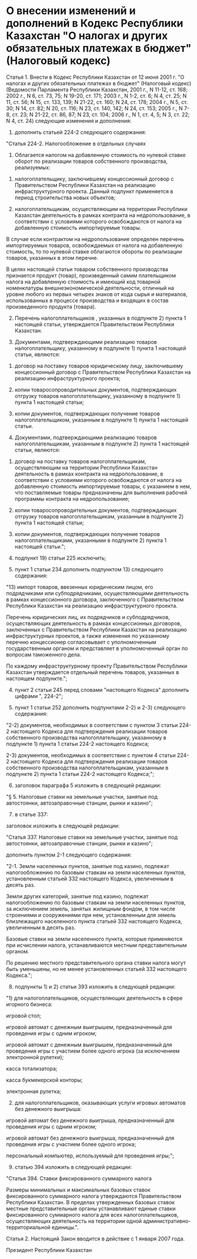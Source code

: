 # О внесении изменений и дополнений в Кодекс Республики Казахстан "О налогах и других обязательных платежах в бюджет" (Налоговый кодекс)

Статья 1. Внести в Кодекс Республики Казахстан от 12 июня 2001 г. "О налогах и других обязательных платежах в бюджет" (Налоговый кодекс) (Ведомости Парламента Республики Казахстан, 2001 г., N 11-12, ст. 168; 2002 г., N 6, ст. 73, 75; N 19-20, ст. 171; 2003 г., N 1-2, ст. 6; N 4, ст. 25; N 11, ст. 56; N 15, ст. 133, 139; N 21-22, ст. 160; N 24, ст. 178; 2004 г., N 5, ст. 30; N 14, ст. 82; N 20, ст. 116; N 23, ст. 140, 142; N 24, ст. 153; 2005 г., N 7-8, ст. 23; N 21-22, ст. 86, 87; N 23, ст. 104; 2006 г., N 1, ст. 4, 5; N 3, ст. 22; N 4, ст. 24) следующие изменения и дополнения:

1) дополнить статьей 224-2 следующего содержания:

"Статья 224-2. Налогообложение в отдельных случаях

1. Облагается налогом на добавленную стоимость по нулевой ставке оборот по реализации товаров собственного производства, реализуемых:

1) налогоплательщику, заключившему концессионный договор с Правительством Республики Казахстан на реализацию инфраструктурного проекта. Данный подпункт применяется в период строительства новых объектов;

2) налогоплательщикам, осуществляющим на территории Республики Казахстан деятельность в рамках контракта на недропользование, в соответствии с условиями которого освобождаются от налога на добавленную стоимость импортируемые товары.

В случае если контрактом на недропользование определен перечень импортируемых товаров, освобождаемых от налога на добавленную стоимость, то по нулевой ставке облагаются обороты по реализации товаров, указанных в этом перечне.

В целях настоящей статьи товаром собственного производства признается продукт (товар), произведенный самим плательщиком налога на добавленную стоимость и имеющий код товарной номенклатуры внешнеэкономической деятельности, отличный на уровне любого из первых четырех знаков от кода сырья и материалов, использованных в процессе производства и входящих в состав произведенного продукта (товара).

2. Перечень налогоплательщиков , указанных в подпункте 2) пункта 1 настоящей статьи, утверждается Правительством Республики Казахстан.

3. Документами, подтверждающими реализацию товаров налогоплательщику, указанному в подпункте 1) пункта 1 настоящей статьи, являются:

1) договор на поставку товаров юридическому лицу, заключившему концессионный договор с Правительством Республики Казахстан на реализацию инфраструктурного проекта;

2) копии товаросопроводительных документов, подтверждающих отгрузку товаров налогоплательщику, указанному в подпункте 1) пункта 1 настоящей статьи;

3) копии документов, подтверждающих получение товаров налогоплательщиком, указанным в подпункте 1) пункта 1 настоящей статьи.

4. Документами, подтверждающими реализацию товаров налогоплательщикам, указанным в подпункте 2) пункта 1 настоящей статьи, являются:

1) договор на поставку товаров налогоплательщикам, осуществляющим на территории Республики Казахстан деятельность в рамках контракта на недропользование, в соответствии с условиями которого освобождаются от налога на добавленную стоимость импортируемые товары, с указанием в нем, что поставляемые товары предназначены для выполнения рабочей программы контракта на недропользование;

2) копии товаросопроводительных документов, подтверждающих отгрузку товаров налогоплательщикам, указанным в подпункте 2) пункта 1 настоящей статьи;

3) копии документов, подтверждающих получение товаров налогоплательщиками, указанными в подпункте 2) пункта 1 настоящей статьи.";

2) подпункт 19) статьи 225 исключить;

3) пункт 1 статьи 234 дополнить подпунктом 13) следующего содержания:

"13) импорт товаров, ввезенных юридическим лицом, его подрядчиками или субподрядчиками, осуществляющими деятельность в рамках концессионного договора, заключенного с Правительством Республики Казахстан на реализацию инфраструктурного проекта.

Перечень юридических лиц, их подрядчиков и субподрядчиков, осуществляющих деятельность в рамках концессионных договоров, заключенных с Правительством Республики Казахстан на реализацию инфраструктурных проектов, а также изменения по указанному перечню концессионер согласовывает с уполномоченным государственным органом и представляет в уполномоченный орган по вопросам таможенного дела.

По каждому инфраструктурному проекту Правительством Республики Казахстан утверждается отдельный перечень товаров, указанных в настоящем подпункте.";

4) пункт 2 статьи 245 перед словами "настоящего Кодекса" дополнить цифрами ", 224-2";

5) пункт 1 статьи 252 дополнить подпунктами 2-2) и 2-3) следующего содержания:

"2-2) документов, необходимых в соответствии с пунктом 3 статьи 224-2 настоящего Кодекса для подтверждения реализации товаров собственного производства налогоплательщику, указанному в подпункте 1) пункта 1 статьи 224-2 настоящего Кодекса;

2-3) документов, необходимых в соответствии с пунктом 4 статьи 224-2 настоящего Кодекса для подтверждения реализации товаров собственного производства налогоплательщикам, указанным в подпункте 2) пункта 1 статьи 224-2 настоящего Кодекса;";

6) заголовок параграфа 5 изложить в следующей редакции:

"§ 5. Налоговые ставки на земельные участки, занятые под автостоянки, автозаправочные станции, рынки и казино";

7) в статье 337:

заголовок изложить в следующей редакции:

"Статья 337. Налоговые ставки на земельные участки, занятые под автостоянки, автозаправочные станции, рынки и казино";

дополнить пунктом 2-1 следующего содержания:

"2-1. Земли населенных пунктов, занятые под казино, подлежат налогообложению по базовым ставкам на земли населенных пунктов, установленным статьей 332 настоящего Кодекса, увеличенным в десять раз.

Земли других категорий, занятые под казино, подлежат налогообложению по базовым ставкам на земли населенных пунктов, за исключением земель, занятых жилищным фондом, в том числе строениями и сооружениями при нем, установленным для земель близлежащего населенного пункта статьей 332 настоящего Кодекса, увеличенным в десять раз.

Базовые ставки на земли населенного пункта, которые применяются при исчислении налога, устанавливаются местным представительным органом.

По решению местного представительного органа ставки налога могут быть уменьшены, но не менее установленных статьей 332 настоящего Кодекса.";

8) подпункты 1) и 2) статьи 393 изложить в следующей редакции:

"1) для налогоплательщиков, осуществляющих деятельность в сфере игорного бизнеса:

игровой стол;

игровой автомат с денежным выигрышем, предназначенный для проведения игры с одним игроком;

игровой автомат с денежным выигрышем, предназначенный для проведения игры с участием более одного игрока (за исключением электронной рулетки);

касса тотализатора;

касса букмекерской конторы;

электронная рулетка;

2) для налогоплательщиков, оказывающих услуги игровых автоматов без денежного выигрыша:

игровой автомат без денежного выигрыша, предназначенный для проведения игры с одним игроком;

игровой автомат без денежного выигрыша, предназначенный для проведения игры с участием более одного игрока;

персональный компьютер, используемый для проведения игры;";

9) статью 394 изложить в следующей редакции:

"Статья 394. Ставки фиксированного суммарного налога

Размеры минимальных и максимальных базовых ставок фиксированного суммарного налога утверждаются Правительством Республики Казахстан. В пределах утвержденных базовых ставок местные представительные органы устанавливают единые ставки фиксированного суммарного налога для всех налогоплательщиков, осуществляющих деятельность на территории одной административно-территориальной единицы.".

Статья 2. Настоящий Закон вводится в действие с 1 января 2007 года.

Президент Республики Казахстан

